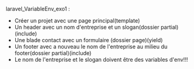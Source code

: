 laravel_VariableEnv_exo1 :
* Créer un projet avec une page principal(template)
* Un header avec un nom d'entreprise et un slogan(dossier partial)(include)
* Une blade contact avec un formulaire (dossier page)(yield)
* Un footer avec a nouveau le nom de l'entreprise au milieu du footer(dossier partial)(include)
* Le nom de l'entreprise et le slogan doivent être des variables d'env!!!